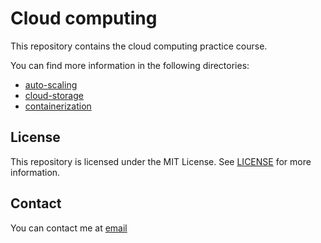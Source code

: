 # Cloud computing

This repository contains the cloud computing practice course.

You can find more information in the following directories:

-   [auto-scaling](auto-scaling)
-   [cloud-storage](cloud-storage)
-   [containerization](containerization)

## License

This repository is licensed under the MIT License. See [LICENSE](LICENSE) for more information.

## Contact

You can contact me at [email](mailto:younganswer@kookmin.ac.kr)
